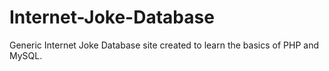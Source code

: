 Internet-Joke-Database
======================

Generic Internet Joke Database site created to learn the basics of PHP and MySQL.